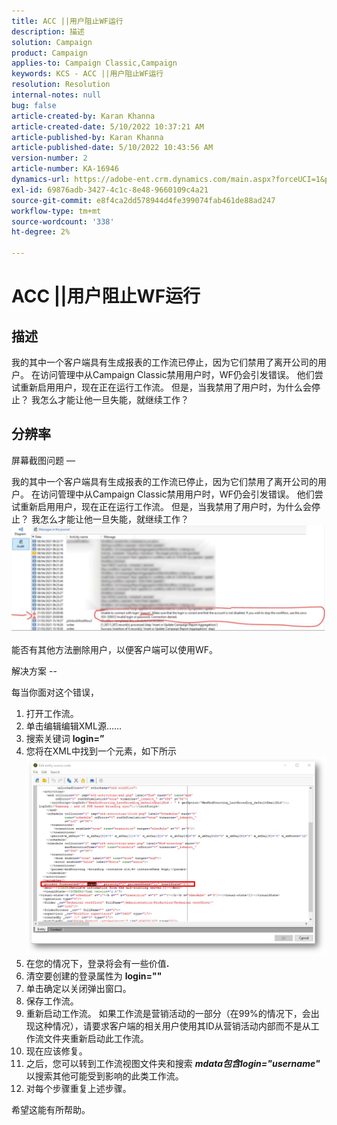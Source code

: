 ```yaml
---
title: ACC ||用户阻止WF运行
description: 描述
solution: Campaign
product: Campaign
applies-to: Campaign Classic,Campaign
keywords: KCS - ACC ||用户阻止WF运行
resolution: Resolution
internal-notes: null
bug: false
article-created-by: Karan Khanna
article-created-date: 5/10/2022 10:37:21 AM
article-published-by: Karan Khanna
article-published-date: 5/10/2022 10:43:56 AM
version-number: 2
article-number: KA-16946
dynamics-url: https://adobe-ent.crm.dynamics.com/main.aspx?forceUCI=1&pagetype=entityrecord&etn=knowledgearticle&id=7512bb29-4dd0-ec11-a7b5-00224809c556
exl-id: 69876adb-3427-4c1c-8e48-9660109c4a21
source-git-commit: e8f4ca2dd578944d4fe399074fab461de88ad247
workflow-type: tm+mt
source-wordcount: '338'
ht-degree: 2%

---
```


# ACC ||用户阻止WF运行

## 描述


我的其中一个客户端具有生成报表的工作流已停止，因为它们禁用了离开公司的用户。 在访问管理中从Campaign Classic禁用用户时，WF仍会引发错误。 他们尝试重新启用用户，现在正在运行工作流。 但是，当我禁用了用户时，为什么会停止？ 我怎么才能让他一旦失能，就继续工作？


## 分辨率


屏幕截图问题 — 



我的其中一个客户端具有生成报表的工作流已停止，因为它们禁用了离开公司的用户。 在访问管理中从Campaign Classic禁用用户时，WF仍会引发错误。 他们尝试重新启用用户，现在正在运行工作流。 但是，当我禁用了用户时，为什么会停止？ 我怎么才能让他一旦失能，就继续工作？
![](assets/178d95b7-4dd0-ec11-a7b5-00224809c556.png)

能否有其他方法删除用户，以便客户端可以使用WF。





解决方案 --

每当你面对这个错误，

1. 打开工作流。
2. 单击编辑编辑XML源……
3. 搜索关键词 <b>login=”</b>
4. 您将在XML中找到一个元素，如下所示![](assets/dee6636f-799e-eb11-b1ac-000d3a368466.png)
5. 在您的情况下，登录将会有一些价值<b>.</b>
6. 清空要创建的登录属性为 <b>login=&quot;&quot;</b>
7. 单击确定以关闭弹出窗口。
8. 保存工作流。
9. 重新启动工作流。 如果工作流是营销活动的一部分（在99%的情况下，会出现这种情况），请要求客户端的相关用户使用其ID从营销活动内部而不是从工作流文件夹重新启动此工作流。
10. 现在应该修复。
11. 之后，您可以转到工作流视图文件夹和搜索 <b>*mdata包含login=&quot;username&quot;</b>* 以搜索其他可能受到影响的此类工作流。
12. 对每个步骤重复上述步骤。


希望这能有所帮助。
